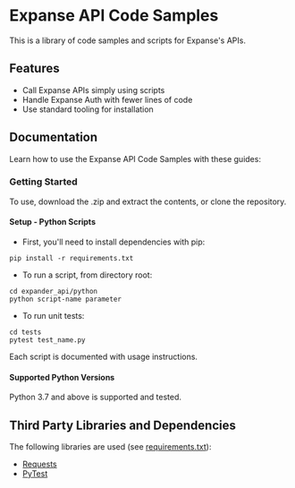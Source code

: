 # Expanse API Code Samples
This is a library of code samples and scripts for Expanse's APIs.

## Features

- Call Expanse APIs simply using scripts
- Handle Expanse Auth with fewer lines of code
- Use standard tooling for installation

## Documentation
Learn how to use the Expanse API Code Samples with these guides:

### Getting Started
To use, download the .zip and extract the contents, or clone the repository.
#### Setup - Python Scripts

- First, you'll need to install dependencies with pip:
```shell script
pip install -r requirements.txt
```

- To run a script, from directory root: 
```shell script
cd expander_api/python
python script-name parameter
```

- To run unit tests: 
```shell script
cd tests
pytest test_name.py
```

Each script is documented with usage instructions.

#### Supported Python Versions
Python 3.7 and above is supported and tested.


## Third Party Libraries and Dependencies

The following libraries are used (see [requirements.txt](expander_api/python/requirements.txt)):
* [Requests](https://pypi.org/project/requests/)
* [PyTest](https://github.com/pytest-dev/pytest/)
